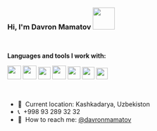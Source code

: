 ### Hi, I'm Davron Mamatov <img src="https://media.giphy.com/media/hvRJCLFzcasrR4ia7z/giphy.gif" width="50px"/>
<br/>
<p><b>Languages and tools I work with:</b></p>

<code><img src="https://www.freeiconspng.com/thumbs/html5-icon/html5-icon-4.png" width="31px"/></code>
<code><img src="https://icon-library.com/images/css-icon-png/css-icon-png-8.jpg" width="31px"/></code>
<code><img src="https://iconape.com/wp-content/png_logo_vector/node-sass.png" width="28px"/></code>
<code><img src="https://upload.wikimedia.org/wikipedia/commons/thumb/b/b2/Bootstrap_logo.svg/512px-Bootstrap_logo.svg.png" width="31px"/></code>
<code><img src="https://preview.redd.it/oxtub3jii6281.png?width=416&format=png&auto=webp&s=85b9b173f2cbcdc99c96d37dd85dda54cabe6e39" width="29px"/></code>
<code><img src="https://encrypted-tbn0.gstatic.com/images?q=tbn:ANd9GcQbmowB0esZSSjdbRaFA6mjWpRlg1EWb509VRm0wIBTgSfTU7X765Dri42gIp5X0zod8fs&usqp=CAU" width="28px"/></code>
<code><img src="https://repository-images.githubusercontent.com/347723622/92065800-865a-11eb-9626-dff3cb7fef55" width="26px"/></code>


<br/>

- 🚏&nbsp; Current location: Kashkadarya, Uzbekiston 
- 📞&nbsp; +998 93 289 32 32
- 📝&nbsp; How to reach me: [@davronmamatov](https://t.me/davronmamatov)
